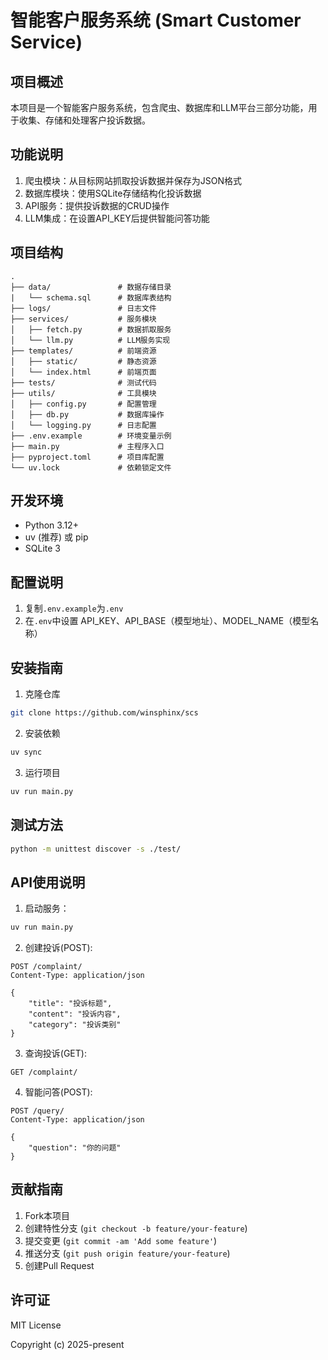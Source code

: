 # 智能客户服务系统 (Smart Customer Service)

## 项目概述

本项目是一个智能客户服务系统，包含爬虫、数据库和LLM平台三部分功能，用于收集、存储和处理客户投诉数据。

## 功能说明

1. 爬虫模块：从目标网站抓取投诉数据并保存为JSON格式
2. 数据库模块：使用SQLite存储结构化投诉数据
3. API服务：提供投诉数据的CRUD操作
4. LLM集成：在设置API_KEY后提供智能问答功能

## 项目结构

```
.
├── data/               # 数据存储目录
|   └── schema.sql      # 数据库表结构
├── logs/               # 日志文件
├── services/           # 服务模块
│   ├── fetch.py        # 数据抓取服务
│   └── llm.py          # LLM服务实现
├── templates/          # 前端资源
│   ├── static/         # 静态资源
│   └── index.html      # 前端页面
├── tests/              # 测试代码
├── utils/              # 工具模块
│   ├── config.py       # 配置管理
│   ├── db.py           # 数据库操作
│   └── logging.py      # 日志配置
├── .env.example        # 环境变量示例
├── main.py             # 主程序入口
├── pyproject.toml      # 项目库配置
└── uv.lock             # 依赖锁定文件
```

## 开发环境

- Python 3.12+
- uv (推荐) 或 pip
- SQLite 3

## 配置说明

1. 复制`.env.example`为`.env`
2. 在`.env`中设置 API_KEY、API_BASE（模型地址）、MODEL_NAME（模型名称）

## 安装指南

1. 克隆仓库
```bash
git clone https://github.com/winsphinx/scs
```
2. 安装依赖
```bash
uv sync
```
3. 运行项目
```bash
uv run main.py
```

## 测试方法

```bash
python -m unittest discover -s ./test/
```

## API使用说明

1. 启动服务：
```bash
uv run main.py
```

2. 创建投诉(POST):
```
POST /complaint/
Content-Type: application/json

{
    "title": "投诉标题",
    "content": "投诉内容",
    "category": "投诉类别"
}
```

3. 查询投诉(GET):
```
GET /complaint/
```

4. 智能问答(POST):
```
POST /query/
Content-Type: application/json

{
    "question": "你的问题"
}
```

## 贡献指南

1. Fork本项目
2. 创建特性分支 (`git checkout -b feature/your-feature`)
3. 提交变更 (`git commit -am 'Add some feature'`)
4. 推送分支 (`git push origin feature/your-feature`)
5. 创建Pull Request

## 许可证

MIT License

Copyright (c) 2025-present